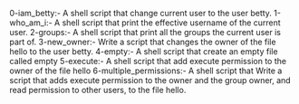 0-iam_betty:- A shell script that change current user to the user betty.
1-who_am_i:- A shell script that print the effective username of the current user.
2-groups:- A shell script that print all the groups the current user is part of.
3-new_owner:- Write a script that changes the owner of the file hello to the user betty.
4-empty:- A shell script that create an empty file called empty
5-execute:- A shell script that add execute permission to the owner of the file hello
6-multiple_permissions:- A shell script that Write a script that adds execute permission to the owner and the group owner, and read permission to other users, to the file hello.
